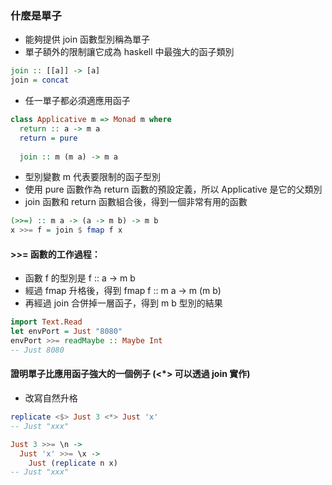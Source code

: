 ### 什麼是單子
* 能夠提供 join 函數型別稱為單子
* 單子額外的限制讓它成為 haskell 中最強大的函子類別
```haskell
join :: [[a]] -> [a]
join = concat
```
* 任一單子都必須適應用函子
```haskell
class Applicative m => Monad m where
  return :: a -> m a
  return = pure
  
  join :: m (m a) -> m a
```
* 型別變數 m 代表要限制的函子型別
* 使用 pure 函數作為 return 函數的預設定義，所以 Applicative 是它的父類別
* join 函數和 return 函數組合後，得到一個非常有用的函數
```haskell
(>>=) :: m a -> (a -> m b) -> m b
x >>= f = join $ fmap f x
```
#### >>= 函數的工作過程： 
* 函數 f 的型別是 f :: a -> m b
* 經過 fmap 升格後，得到 fmap f :: m a -> m (m b)
* 再經過 join 合併掉一層函子，得到 m b 型別的結果
```haskell
import Text.Read
let envPort = Just "8080"
envPort >>= readMaybe :: Maybe Int
-- Just 8080
```
#### 證明單子比應用函子強大的一個例子 (<*> 可以透過 join 實作)
* 改寫自然升格
```haskell
replicate <$> Just 3 <*> Just 'x'
-- Just "xxx"

Just 3 >>= \n ->
  Just 'x' >>= \x -> 
    Just (replicate n x)
-- Just "xxx"
```
